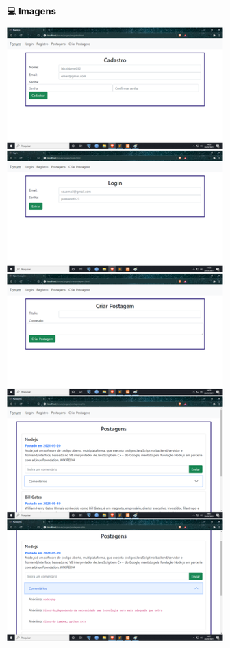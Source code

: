 ## 💻 Imagens
<img src="prints/cadastro.png" alt="Cadastro">
<img src="prints/login.png" alt="Login">
<img src="prints/criarpostagem.png" alt="Criar Postagem">
<img src="prints/postagens.png" alt="Postagens">
<img src="prints/comentarios.png" alt="Comentarios">